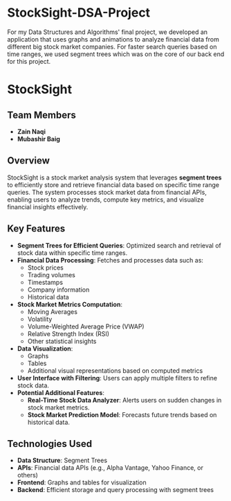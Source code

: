 # StockSight-DSA-Project
For my Data Structures and Algorithms' final project, we developed an application that uses graphs and animations to analyze financial data from different big stock market companies. For faster search queries based on time ranges, we used segment trees which was on the core of our back end for this project.

# StockSight

## Team Members
- **Zain Naqi** 
- **Mubashir Baig** 

## Overview
StockSight is a stock market analysis system that leverages **segment trees** to efficiently store and retrieve financial data based on specific time range queries. The system processes stock market data from financial APIs, enabling users to analyze trends, compute key metrics, and visualize financial insights effectively.

## Key Features
- **Segment Trees for Efficient Queries**: Optimized search and retrieval of stock data within specific time ranges.
- **Financial Data Processing**: Fetches and processes data such as:
  - Stock prices
  - Trading volumes
  - Timestamps
  - Company information
  - Historical data
- **Stock Market Metrics Computation**:
  - Moving Averages
  - Volatility
  - Volume-Weighted Average Price (VWAP)
  - Relative Strength Index (RSI)
  - Other statistical insights
- **Data Visualization**:
  - Graphs
  - Tables
  - Additional visual representations based on computed metrics
- **User Interface with Filtering**: Users can apply multiple filters to refine stock data.
- **Potential Additional Features**:
  - **Real-Time Stock Data Analyzer**: Alerts users on sudden changes in stock market metrics.
  - **Stock Market Prediction Model**: Forecasts future trends based on historical data.

## Technologies Used
- **Data Structure**: Segment Trees
- **APIs**: Financial data APIs (e.g., Alpha Vantage, Yahoo Finance, or others)
- **Frontend**: Graphs and tables for visualization
- **Backend**: Efficient storage and query processing with segment trees



